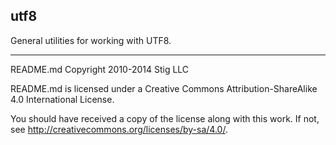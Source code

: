## utf8

General utilities for working with UTF8.

-----

README.md Copyright 2010-2014 Stig LLC

README.md is licensed under a Creative Commons Attribution-ShareAlike 4.0 International License.

You should have received a copy of the license along with this work. If not, see <http://creativecommons.org/licenses/by-sa/4.0/>.
